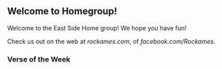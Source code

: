 ## Welcome to Homegroup!

Welcome to the East Side Home group!
We hope you have fun!

Check us out on the web at *rockames.com*, of *facebook.com/Rockames*.

### Verse of the Week
